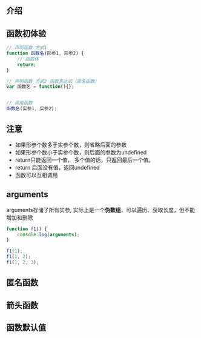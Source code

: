 ## 介绍



## 函数初体验

```javascript
// 声明函数 方式1
function 函数名(形参1, 形参2) {
    // 函数体
    return;
}

// 声明函数 方式2 函数表达式（匿名函数）
var 函数名 = function(){};


// 调用函数
函数名(实参1, 实参2);
```



## 注意

- 如果形参个数多于实参个数，则省略后面的参数
- 如果形参个数小于实参个数，则后面的参数为undefined
- return只能返回一个值， 多个值的话，只返回最后一个值。
- return 后面没有值，返回undefined
- 函数可以互相调用



## arguments

arguments存储了所有实参, 实际上是一个**伪数组**，可以遍历、获取长度，但不能增加和删除

```javascript
function f1() {
    console.log(arguments);
}

f1(1);
f1(1, 2);
f1(1, 2, 3);
```



## 匿名函数



## 箭头函数



## 函数默认值

